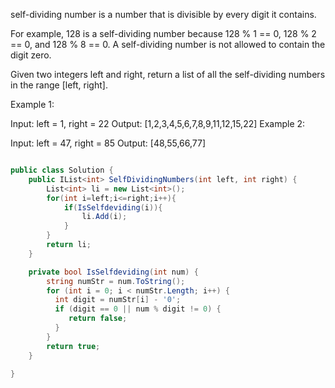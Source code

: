  self-dividing number is a number that is divisible by every digit it contains.

For example, 128 is a self-dividing number because 128 % 1 == 0, 128 % 2 == 0, and 128 % 8 == 0.
A self-dividing number is not allowed to contain the digit zero.

Given two integers left and right, return a list of all the self-dividing numbers in the range [left, right].

 

Example 1:

Input: left = 1, right = 22
Output: [1,2,3,4,5,6,7,8,9,11,12,15,22]
Example 2:

Input: left = 47, right = 85
Output: [48,55,66,77]


```csharp

public class Solution {
    public IList<int> SelfDividingNumbers(int left, int right) {
        List<int> li = new List<int>();
        for(int i=left;i<=right;i++){
            if(IsSelfdeviding(i)){
                li.Add(i);
            }
        }
        return li;
    }

    private bool IsSelfdeviding(int num) {
        string numStr = num.ToString();
        for (int i = 0; i < numStr.Length; i++) {
          int digit = numStr[i] - '0'; 
          if (digit == 0 || num % digit != 0) {
             return false;
          }
        }
        return true;
    }

}
